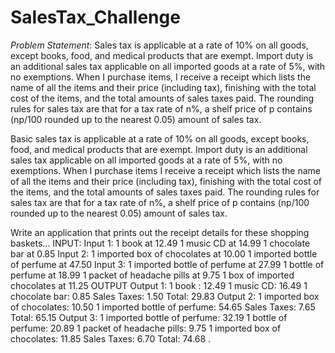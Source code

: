 # SalesTax_Challenge
*Problem Statement*: Sales tax is applicable at a rate of 10% on all goods, except books, food, and medical products that are exempt. Import duty is an additional sales tax applicable on all imported goods at a rate of 5%, with no exemptions. When I purchase items, I receive a receipt which lists the name of all the items and their price (including tax), finishing with the total cost of the items, and the total amounts of sales taxes paid. The rounding rules for sales tax are that for a tax rate of n%, a shelf price of p contains (np/100 rounded up to the nearest 0.05) amount of sales tax.  

Basic sales tax is applicable at a rate of 10% on all goods, except books, food, and medical products that are exempt. Import duty is an additional sales tax applicable on all imported goods at a rate of 5%, with no exemptions.  When I purchase items I receive a receipt which lists the name of all the items and their price (including tax), finishing with the total cost of the items, and the total amounts of sales taxes paid. The rounding rules for sales tax are that for a tax rate of n%, a shelf price of p contains (np/100 rounded up to the nearest 0.05) amount of sales tax. 

Write an application that prints out the receipt details for these shopping baskets...  INPUT: Input 1:  1 book at 12.49 1 music CD at 14.99 1 chocolate bar at 0.85  Input 2:  1 imported box of chocolates at 10.00 1 imported bottle of perfume at 47.50  Input 3:  1 imported bottle of perfume at 27.99 1 bottle of perfume at 18.99 1 packet of headache pills at 9.75 1 box of imported chocolates at 11.25  OUTPUT Output 1:  1 book : 12.49 1 music CD: 16.49 1 chocolate bar: 0.85 Sales Taxes: 1.50 Total: 29.83  Output 2:  1 imported box of chocolates: 10.50 1 imported bottle of perfume: 54.65 Sales Taxes: 7.65 Total: 65.15  Output 3:  1 imported bottle of perfume: 32.19 1 bottle of perfume: 20.89 1 packet of headache pills: 9.75 1 imported box of chocolates: 11.85 Sales Taxes: 6.70 Total: 74.68 .

